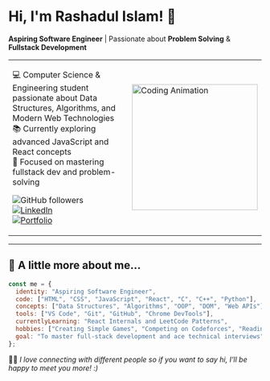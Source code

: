# Hi, I'm Rashadul Islam! 👋

**Aspiring Software Engineer** | Passionate about **Problem Solving** & **Fullstack Development**

<table>
  <tr>
    <td>

💻 Computer Science & Engineering student passionate about Data Structures, Algorithms, and Modern Web Technologies  
📚 Currently exploring advanced JavaScript and React concepts  
🎯 Focused on mastering fullstack dev and problem-solving  

![GitHub followers](https://img.shields.io/github/followers/yourusername?style=social)  
[![LinkedIn](https://img.shields.io/badge/Connect-LinkedIn-blue?style=flat&logo=linkedin)](https://linkedin.com/in/yourprofile)  
[![Portfolio](https://img.shields.io/badge/My%20Portfolio-Click%20Here-informational?style=flat&logo=firefox)](https://yourportfolio.com)

   </td>
   <td>
     <img src="https://media.giphy.com/media/qgQUggAC3Pfv687qPC/giphy.gif" width="250" alt="Coding Animation">
   </td>
  </tr>
</table>

---

## 🌟 A little more about me...

```js
const me = {
  identity: "Aspiring Software Engineer",
  code: ["HTML", "CSS", "JavaScript", "React", "C", "C++", "Python"],
  concepts: ["Data Structures", "Algorithms", "OOP", "DOM", "Web APIs"],
  tools: ["VS Code", "Git", "GitHub", "Chrome DevTools"],
  currentlyLearning: "React Internals and LeetCode Patterns",
  hobbies: ["Creating Simple Games", "Competing on Codeforces", "Reading tech blogs"],
  goal: "To master full-stack development and ace technical interviews"
};
```

🙋‍♂️ *I love connecting with different people so if you want to say hi, I'll be happy to meet you more! :)* 

